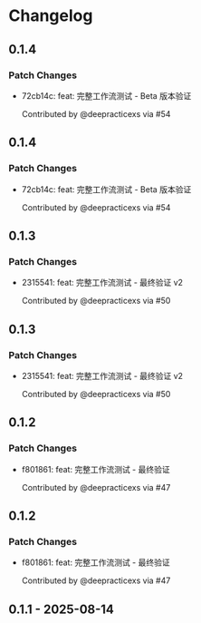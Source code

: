 # Changelog

## 0.1.4

### Patch Changes

- 72cb14c: feat: 完整工作流测试 - Beta 版本验证

  Contributed by @deepracticexs via #54

## 0.1.4

### Patch Changes

- 72cb14c: feat: 完整工作流测试 - Beta 版本验证

  Contributed by @deepracticexs via #54

## 0.1.3

### Patch Changes

- 2315541: feat: 完整工作流测试 - 最终验证 v2

  Contributed by @deepracticexs via #50

## 0.1.3

### Patch Changes

- 2315541: feat: 完整工作流测试 - 最终验证 v2

  Contributed by @deepracticexs via #50

## 0.1.2

### Patch Changes

- f801861: feat: 完整工作流测试 - 最终验证

  Contributed by @deepracticexs via #47

## 0.1.2

### Patch Changes

- f801861: feat: 完整工作流测试 - 最终验证

  Contributed by @deepracticexs via #47

## 0.1.1 - 2025-08-14
